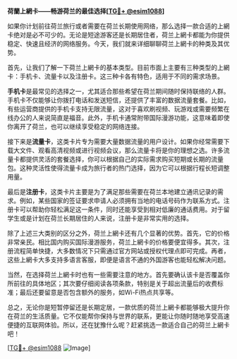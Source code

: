 **荷蘭上網卡——畅游荷兰的最佳选择[[TG💪+ @esim1088](https://t.me/s/esim1088)]**

如果你计划前往荷兰旅行或者需要在荷兰长期使用网络，那么选择一款合适的上網卡绝对是必不可少的。无论是短途游客还是长期居住者，荷兰上網卡都能为你提供稳定、快速且经济的网络服务。今天，我们就来详细聊聊荷兰上網卡的种类及其优势。

首先，让我们了解一下荷兰上網卡的基本类型。目前市面上主要有三种类型的上網卡：手机卡、流量卡以及注册卡。这三种卡各有特色，适用于不同的需求场景。

**手机卡**是最常见的选择之一，尤其适合那些希望在荷兰期间随时保持联络的人群。手机卡不仅能够让你拨打电话和发送短信，还提供了丰富的数据流量套餐。比如，有些运营商提供的手机卡支持无限流量，这对于喜欢刷视频、玩游戏或需要频繁在线办公的人来说简直是福音。此外，手机卡通常附带国际漫游功能，这意味着即使你离开了荷兰，也可以继续享受稳定的网络连接。

接下来是**流量卡**，这类卡片专为需要大量数据流量的用户设计。如果你经常需要下载大文件、观看高清视频或进行视频会议，那么流量卡将是你的理想之选。许多流量卡都提供灵活的套餐选择，你可以根据自己的实际需求购买短期或长期的流量包。这种灵活性使得流量卡成为旅行者的热门选择，因为它可以根据行程长短调整用量。

最后是**注册卡**，这类卡片主要是为了满足那些需要在荷兰本地建立通讯记录的需求。例如，某些国家的签证要求申请人必须拥有当地的电话号码作为联系方式。注册卡可以帮助你轻松满足这一条件，同时还能享受到相对低廉的通话费用。对于留学生或是计划在荷兰长期居住的人来说，注册卡是非常实用的选择。

除了上述三大类别的区分之外，荷兰上網卡还有几个显著的优势。首先，它的价格非常亲民。相比国内购买国际漫游服务，荷兰上網卡的价格要便宜得多。其次，注册流程简单快捷，大多数情况下只需通过官方网站或授权代理点即可完成。再者，这些上網卡大多支持多语言客服，即便是语言不通的外国游客也能轻松解决问题。

当然，在选择荷兰上網卡时也有一些需要注意的地方。首先要确认该卡是否覆盖你所前往的具体地区；其次要仔细阅读各项条款，特别是关于超出流量后的收费标准；最后还要留意是否包含额外的服务，如Wi-Fi热点共享等。

总之，无论你是短暂停留还是长期定居，一款优质的荷兰上網卡都能够极大提升你在荷兰的生活质量。它不仅能帮你保持与世界的联系，更能让你随时随地享受高速便捷的互联网体验。所以，还在犹豫什么呢？赶紧挑选一款适合自己的荷兰上網卡吧！

[[TG💪+ @esim1088](https://t.me/s/esim1088) ![Image](https://i.postimg.cc/4NQfJmqS/Snipaste-2025-05-13-00-14-12.png)]